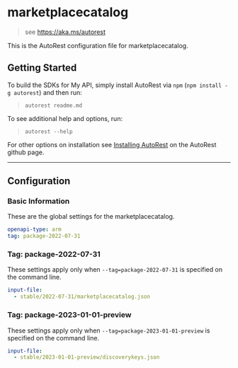 # marketplacecatalog

> see https://aka.ms/autorest

This is the AutoRest configuration file for marketplacecatalog.

## Getting Started

To build the SDKs for My API, simply install AutoRest via `npm` (`npm install -g autorest`) and then run:

> `autorest readme.md`

To see additional help and options, run:

> `autorest --help`

For other options on installation see [Installing AutoRest](https://aka.ms/autorest/install) on the AutoRest github page.

---

## Configuration

### Basic Information

These are the global settings for the marketplacecatalog.

```yaml
openapi-type: arm
tag: package-2022-07-31
```

### Tag: package-2022-07-31

These settings apply only when `--tag=package-2022-07-31` is specified on the command line.

```yaml $(tag) == 'package-2022-07-31'
input-file:
  - stable/2022-07-31/marketplacecatalog.json
```

### Tag: package-2023-01-01-preview

These settings apply only when `--tag=package-2023-01-01-preview` is specified on the command line.

```yaml $(tag) == 'package-2023-01-01-preview'
input-file:
  - stable/2023-01-01-preview/discoverykeys.json
```